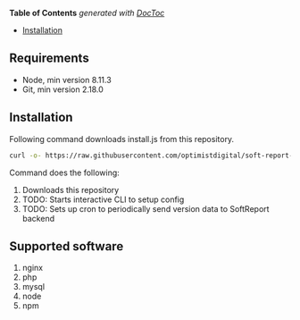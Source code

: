 <!-- START doctoc generated TOC please keep comment here to allow auto update -->
<!-- DON'T EDIT THIS SECTION, INSTEAD RE-RUN doctoc TO UPDATE -->
**Table of Contents**  *generated with [DocToc](https://github.com/thlorenz/doctoc)*

- [Installation](#installation)

<!-- END doctoc generated TOC please keep comment here to allow auto update -->

## Requirements
- Node, min version 8.11.3
- Git, min version 2.18.0

## Installation
Following command downloads install.js from this repository.
```sh
curl -o- https://raw.githubusercontent.com/optimistdigital/soft-report-linux-client/master/install.js | node
```
Command does the following:
1. Downloads this repository
2. TODO: Starts interactive CLI to setup config
3. TODO: Sets up cron to periodically send version data to SoftReport backend

## Supported software

1. nginx
2. php
3. mysql
4. node
5. npm